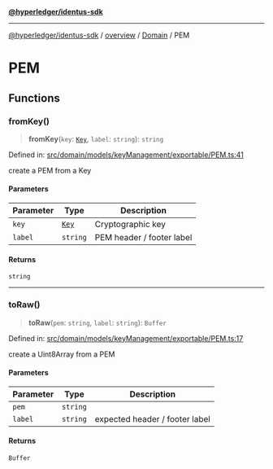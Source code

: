 [**@hyperledger/identus-sdk**](../../../../README.md)

***

[@hyperledger/identus-sdk](../../../../README.md) / [overview](../../../README.md) / [Domain](../README.md) / PEM

# PEM

## Functions

### fromKey()

> **fromKey**(`key`: [`Key`](../README.md#key), `label`: `string`): `string`

Defined in: [src/domain/models/keyManagement/exportable/PEM.ts:41](https://github.com/hyperledger-identus/sdk-ts/blob/4243600f6763168a55268042deaef84553d9c943/src/domain/models/keyManagement/exportable/PEM.ts#L41)

create a PEM from a Key

#### Parameters

| Parameter | Type | Description |
| ------ | ------ | ------ |
| `key` | [`Key`](../README.md#key) | Cryptographic key |
| `label` | `string` | PEM header / footer label |

#### Returns

`string`

***

### toRaw()

> **toRaw**(`pem`: `string`, `label`: `string`): `Buffer`

Defined in: [src/domain/models/keyManagement/exportable/PEM.ts:17](https://github.com/hyperledger-identus/sdk-ts/blob/4243600f6763168a55268042deaef84553d9c943/src/domain/models/keyManagement/exportable/PEM.ts#L17)

create a Uint8Array from a PEM

#### Parameters

| Parameter | Type | Description |
| ------ | ------ | ------ |
| `pem` | `string` |  |
| `label` | `string` | expected header / footer label |

#### Returns

`Buffer`
